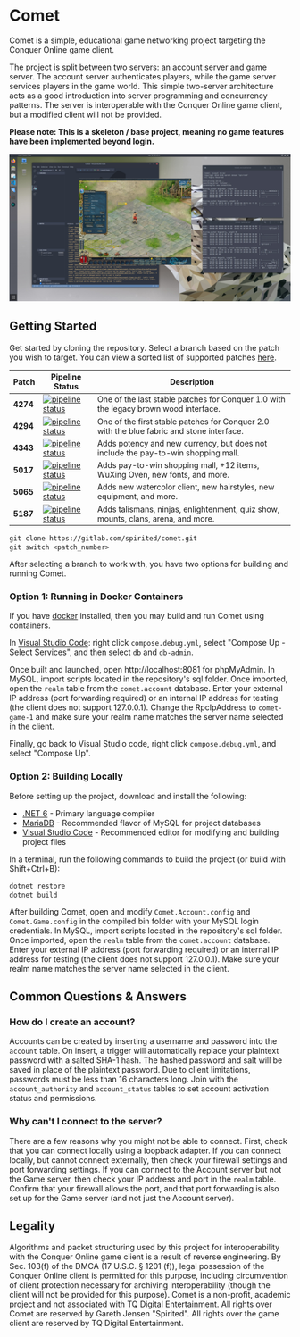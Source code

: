 # Comet

Comet is a simple, educational game networking project targeting the Conquer Online game client.

The project is split between two servers: an account server and game server. The account server authenticates players, while the game server services players in the game world. This simple two-server architecture acts as a good introduction into server programming and concurrency patterns. The server is interoperable with the Conquer Online game client, but a modified client will not be provided.

__Please note: This is a skeleton / base project, meaning no game features have been implemented beyond login.__

![Example Picture](/doc/Images/Example.jpg)

## Getting Started

Get started by cloning the repository. Select a branch based on the patch you wish to target. You can view a sorted list of supported patches [here](https://gitlab.com/spirited/comet/-/branches/all?sort=name_asc).

| Patch | Pipeline Status | Description |
| ----- | --------------- | ----------- |
| __4274__ | [![pipeline status](https://gitlab.com/spirited/comet/badges/4274/pipeline.svg)](https://gitlab.com/spirited/comet/-/commits/4274) | One of the last stable patches for Conquer 1.0 with the legacy brown wood interface. |
| __4294__ | [![pipeline status](https://gitlab.com/spirited/comet/badges/4294/pipeline.svg)](https://gitlab.com/spirited/comet/-/commits/4294) | One of the first stable patches for Conquer 2.0 with the blue fabric and stone interface. |
| __4343__ | [![pipeline status](https://gitlab.com/spirited/comet/badges/4343/pipeline.svg)](https://gitlab.com/spirited/comet/-/commits/4343) | Adds potency and new currency, but does not include the pay-to-win shopping mall. |
| __5017__ | [![pipeline status](https://gitlab.com/spirited/comet/badges/5017/pipeline.svg)](https://gitlab.com/spirited/comet/-/commits/5017) | Adds pay-to-win shopping mall, +12 items, WuXing Oven, new fonts, and more. |
| __5065__ | [![pipeline status](https://gitlab.com/spirited/comet/badges/5065/pipeline.svg)](https://gitlab.com/spirited/comet/-/commits/5065) | Adds new watercolor client, new hairstyles, new equipment, and more. |
| __5187__ | [![pipeline status](https://gitlab.com/spirited/comet/badges/5187/pipeline.svg)](https://gitlab.com/spirited/comet/-/commits/5187) | Adds talismans, ninjas, enlightenment, quiz show, mounts, clans, arena, and more. |

```
git clone https://gitlab.com/spirited/comet.git
git switch <patch_number> 
```

After selecting a branch to work with, you have two options for building and running Comet.

### Option 1: Running in Docker Containers

If you have [docker](https://www.docker.com/products/docker-desktop/) installed, then you may build and run Comet using containers. 

In [Visual Studio Code](https://code.visualstudio.com/): right click `compose.debug.yml`, select "Compose Up - Select Services", and then select `db` and `db-admin`. 

Once built and launched, open http://localhost:8081 for phpMyAdmin. In MySQL, import scripts located in the repository's sql folder. Once imported, open the `realm` table from the `comet.account` database. Enter your external IP address (port forwarding required) or an internal IP address for testing (the client does not support 127.0.0.1). Change the RpcIpAddress to `comet-game-1` and make sure your realm name matches the server name selected in the client.

Finally, go back to Visual Studio code, right click `compose.debug.yml`, and select "Compose Up".

### Option 2: Building Locally

Before setting up the project, download and install the following:

* [.NET 6](https://dotnet.microsoft.com/download) - Primary language compiler
* [MariaDB](https://mariadb.org/) - Recommended flavor of MySQL for project databases 
* [Visual Studio Code](https://code.visualstudio.com/) - Recommended editor for modifying and building project files

In a terminal, run the following commands to build the project (or build with Shift+Ctrl+B):

```
dotnet restore
dotnet build
```

After building Comet, open and modify `Comet.Account.config` and `Comet.Game.config` in the compiled bin folder with your MySQL login credentials. In MySQL, import scripts located in the repository's sql folder. Once imported, open the `realm` table from the `comet.account` database. Enter your external IP address (port forwarding required) or an internal IP address for testing (the client does not support 127.0.0.1). Make sure your realm name matches the server name selected in the client.

## Common Questions & Answers

### How do I create an account?

Accounts can be created by inserting a username and password into the `account` table. On insert, a trigger will automatically replace your plaintext password with a salted SHA-1 hash. The hashed password and salt will be saved in place of the plaintext password. Due to client limitations, passwords must be less than 16 characters long. Join with the `account_authority` and `account_status` tables to set account activation status and permissions.


### Why can't I connect to the server?

There are a few reasons why you might not be able to connect. First, check that you can connect locally using a loopback adapter. If you can connect locally, but cannot connect externally, then check your firewall settings and port forwarding settings. If you can connect to the Account server but not the Game server, then check your IP address and port in the `realm` table. Confirm that your firewall allows the port, and that port forwarding is also set up for the Game server (and not just the Account server).

## Legality

Algorithms and packet structuring used by this project for interoperability with the Conquer Online game client is a result of reverse engineering. By Sec. 103(f) of the DMCA (17 U.S.C. § 1201 (f)), legal possession of the Conquer Online client is permitted for this purpose, including circumvention of client protection necessary for archiving interoperability (though the client will not be provided for this purpose). Comet is a non-profit, academic project and not associated with TQ Digital Entertainment. All rights over Comet are reserved by Gareth Jensen "Spirited". All rights over the game client are reserved by TQ Digital Entertainment.
